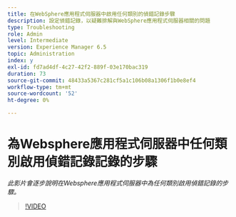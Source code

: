 ```yaml
---
title: 在WebSphere應用程式伺服器中啟用任何類別的偵錯記錄步驟
description: 設定偵錯記錄，以疑難排解與WebSphere應用程式伺服器相關的問題
type: Troubleshooting
role: Admin
level: Intermediate
version: Experience Manager 6.5
topic: Administration
index: y
exl-id: fd7ad4df-4c27-42f2-889f-03e170bac319
duration: 73
source-git-commit: 48433a5367c281cf5a1c106b08a1306f1b0e8ef4
workflow-type: tm+mt
source-wordcount: '52'
ht-degree: 0%

---
```


# 為Websphere應用程式伺服器中任何類別啟用偵錯記錄記錄的步驟

*此影片會逐步說明在Websphere應用程式伺服器中為任何類別啟用偵錯記錄的步驟。*

>[!VIDEO](https://video.tv.adobe.com/v/335523?quality=12&learn=on)
